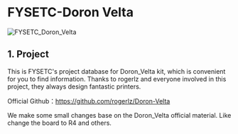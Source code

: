 # FYSETC-Doron Velta
![FYSETC_Doron_Velta](https://github.com/FYSETC/FYSETC-Doron_Velta/images/FYSETC_Doron_Velta.jpg)


## 1. Project

This is FYSETC's project database for Doron_Velta kit, which is convenient for you to find information. Thanks to rogerlz and everyone involved in this project, they always design fantastic printers.

Official Github：https://github.com/rogerlz/Doron-Velta

We make some small changes base on the Doron_Velta official material. Like change the board to R4 and others. 

